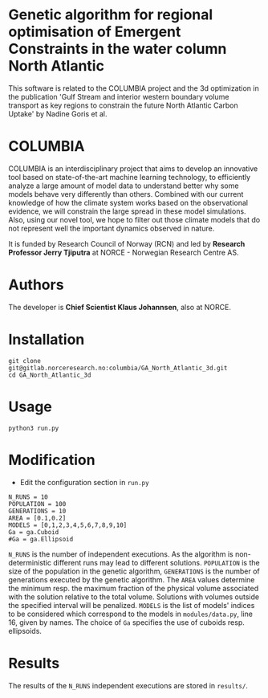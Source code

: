 # Genetic algorithm for regional optimisation of Emergent Constraints in the water column North Atlantic

This software is related to the COLUMBIA project and the 3d optimization in the publication 'Gulf Stream and interior western boundary volume transport as key regions to constrain the future North Atlantic Carbon Uptake' by Nadine Goris et al.

# COLUMBIA
COLUMBIA is an interdisciplinary project that aims to develop an innovative tool based on state-of-the-art machine learning technology, to efficiently analyze a large amount of model data to understand better why some models behave very differently than others. Combined with our current knowledge of how the climate system works based on the observational evidence, we will constrain the large spread in these model simulations. Also, using our novel tool, we hope to filter out those climate models that do not represent well the important dynamics observed in nature.

It is funded by Research Council of Norway (RCN) and led by **Research Professor Jerry Tjiputra** at NORCE - Norwegian Research Centre AS.

# Authors
The developer is **Chief Scientist Klaus Johannsen**, also at NORCE.

# Installation

```
git clone git@gitlab.norceresearch.no:columbia/GA_North_Atlantic_3d.git
cd GA_North_Atlantic_3d
```

# Usage
```
python3 run.py
```

# Modification
- Edit the configuration section in ```run.py```
```
N_RUNS = 10
POPULATION = 100
GENERATIONS = 10
AREA = [0.1,0.2]
MODELS = [0,1,2,3,4,5,6,7,8,9,10]
Ga = ga.Cuboid
#Ga = ga.Ellipsoid
```

```N_RUNS``` is the number of independent executions. As the algorithm is non-deterministic different runs may lead to different solutions. ```POPULATION``` is the size of the population in the genetic algorithm, ```GENERATIONS``` is the number of generations executed by the genetic algorithm. The ```AREA``` values determine the minimum resp. the maximum fraction of the physical volume associated with the solution relative to the total volume. Solutions with volumes outside the specified interval will be penalized. ```MODELS``` is the list of models' indices to be considered which correspond to the models in ```modules/data.py```, line 16, given by names. The choice of ```Ga``` specifies the use of cuboids resp. ellipsoids.

# Results
The results of the ```N_RUNS``` independent executions are stored in ```results/```.



